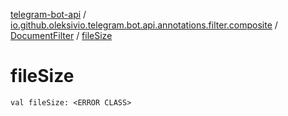 [telegram-bot-api](../../index.md) / [io.github.oleksivio.telegram.bot.api.annotations.filter.composite](../index.md) / [DocumentFilter](index.md) / [fileSize](./file-size.md)

# fileSize

`val fileSize: <ERROR CLASS>`